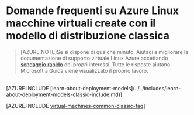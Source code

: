 <properties
    pageTitle="Domande frequenti su macchine virtuali classiche | Microsoft Azure"
    description="Risposte ad alcune domande comuni sulle macchine virtuali Linux Azure create con il modello di distribuzione classica."
    services="virtual-machines-linux"
    documentationCenter=""
    authors="cynthn"
    manager="timlt"
    editor=""
    tags="azure-service-management"/>

<tags
    ms.service="virtual-machines-linux"
    ms.workload="infrastructure-services"
    ms.tgt_pltfrm="vm-linux"
    ms.devlang="na"
    ms.topic="article"
    ms.date="07/28/2016"
    ms.author="cynthn"/>

# <a name="frequently-asked-question-about-azure-linux-virtual-machines-created-with-the-classic-deployment-model"></a>Domande frequenti su Azure Linux macchine virtuali create con il modello di distribuzione classica

> [AZURE.NOTE]Se si dispone di qualche minuto, Aiutaci a migliorare la documentazione di supporto virtuale Linux Azure accettando [sondaggio rapido](https://aka.ms/linuxdocsurvey) dei propri interessi. Tutte le risposte aiutano Microsoft a Guida viene visualizzato il proprio lavoro.
<br />
[AZURE.INCLUDE [learn-about-deployment-models](../../includes/learn-about-deployment-models-classic-include.md)]

[AZURE.INCLUDE [virtual-machines-common-classic-faq](../../includes/virtual-machines-common-classic-faq.md)]
